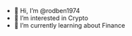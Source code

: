 - 👋 Hi, I’m @rodben1974
- 👀 I’m interested in Crypto 
- 🌱 I’m currently learning about Finance

<!---
rodben1974/rodben1974 is a ✨ special ✨ repository because its `README.md` (this file) appears on your GitHub profile.
You can click the Preview link to take a look at your changes.
--->
